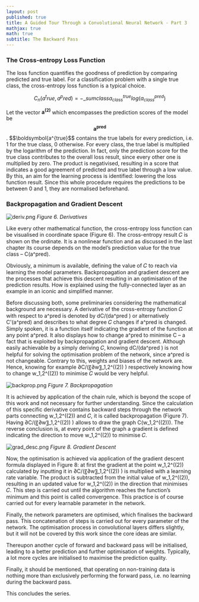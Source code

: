 ```yaml
---
layout: post
published: true
title: A Guided Tour Through a Convolutional Neural Network - Part 3
mathjax: true
math: true
subtitle: The Backward Pass
---
```

### The Cross-entropy Loss Function

The loss function quantifies the goodness of prediction by comparing predicted and true label. For a classification problem with a single true class, the cross-entropy loss function is a typical choice. 

$$C_{n}(a^true,a^pred)=-\_sum{class} a_{class}^{true}log(a_{class}^{pred})$$

Let the vector $\boldsymbol{a^{(2)}}$ which encompasses the prediction scores of the model be  $$\boldsymbol{a^{pred}}$$.  $$\boldsymbol{a^{true}$$ contains the true labels for every prediction, i.e. 1 for the true class, 0 otherwise. For every class, the true label is multiplied by the logarithm of the prediction. In fact, only the prediction score for the true class contributes to the overall loss result, since every other one is multiplied by zero. The product is negativised, resulting in a score that indicates a good agreement of predicted and true label through a low value. By this, an aim for the learning process is identified: lowering the loss function result. Since this whole procedure requires the predictions to be between 0 and 1, they are normalised beforehand.


### Backpropagation and Gradient Descent

![deriv.png]({{site.baseurl}}/img/deriv.png)
*Figure 6. Derivatives*

Like every other mathematical function, the cross-entropy loss function can be visualised in coordinate space (Figure 6). The cross-entropy result 𝐶 is shown on the ordinate. It is a nonlinear function and as discussed in the last chapter its course depends on the model’s prediction value for the true class – C(a^pred).

Obviously, a minimum is available, defining the value of 𝐶 to reach via learning the model parameters. Backpropagation and gradient descent are the processes that achieve this descent resulting in an optimisation of the prediction results. How is explained using the fully-connected layer as an example in an iconic and simplified manner.

Before discussing both, some preliminaries considering the mathematical background are necessary. A derivative of the cross-entropy function 𝐶 with respect to a^pred is denoted by dC/(da^pred ) or alternatively C'(a^pred) and describes to what degree 𝐶 changes if a^pred is changed. Simply spoken, it is a function itself indicating the gradient of the function at any point a^pred. It also displays how to change  a^pred to minimise C – a fact that is exploited by backpropagation and gradient descent. Although easily achievable by a simply deriving 𝐶, knowing dC/(da^pred ) is not helpful for solving the optimisation problem of the network, since a^pred is not changeable. Contrary to this, weights and biases of the network are. Hence, knowing for example ∂C/(〖∂w〗_1,2^((2)) )  respectively knowing how to change w_1,2^((2)) to minimise 𝐶 would be very helpful. 

![backprop.png]({{site.baseurl}}/img/backprop.png)
*Figure 7. Backpropagation*

It is achieved by application of the chain rule, which is beyond the scope of this work and not necessary for further understanding. Since the calculation of this specific derivative contains backward steps through the network parts connecting w_1,2^((2)) and 𝐶, it is called backpropagation (Figure 7). Having ∂C/(〖∂w〗_1,2^((2)) ) allows to draw the graph C(w_1,2^((2))). The reverse conclusion is, at every point of the graph a gradient is defined indicating the direction to move w_1,2^((2))  to minimise 𝐶.

![grad_desc.png]({{site.baseurl}}/img/grad_desc.png)
*Figure 8. Gradient Descent*

Now, the optimisation is achieved via application of the gradient descent formula displayed in Figure 8: at first the gradient at the point w_1,2^((2)) calculated by inputting it in ∂C/(〖∂w〗_1,2^((2)) )  is multiplied with a learning rate variable. The product is subtracted from the initial value of w_1,2^((2)), resulting in an updated value for w_1,2^((2)) in the direction that minimises 𝐶. This step is carried out until the algorithm reaches the function’s minimum and this point is called convergence. This practice is of course carried out for every learnable parameter in the network. 

Finally, the network parameters are optimised, which finalises the backward pass. This concatenation of steps is carried out for every parameter of the network. The optimisation process in convolutional layers differs slightly, but it will not be covered by this work since the core ideas are similar. 

Thereupon another cycle of forward and backward pass will be initialised, leading to a better prediction and further optimisation of weights. Typically, a lot more cycles are initialised to maximise the prediction quality.

Finally, it should be mentioned, that operating on non-training data is nothing more than exclusively performing the forward pass, i.e. no learning during the backward pass.

This concludes the series.
